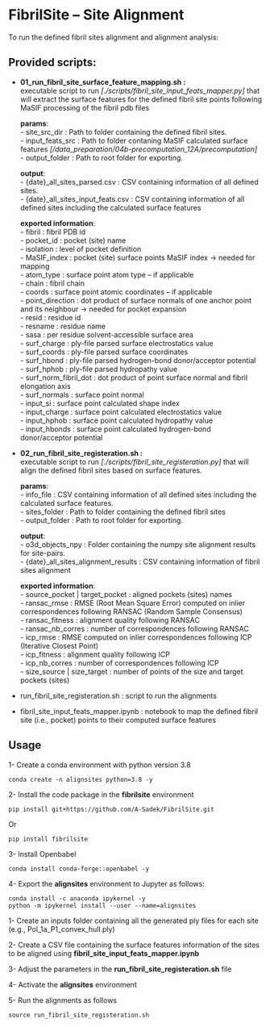# FibrilSite  – Site Alignment
To run the defined fibril sites alignment and alignment analysis:

## Provided scripts:
- **01_run_fibril_site_surface_feature_mapping.sh :** \
    executable script to run *[./scripts/fibril_site_input_feats_mapper.py]* that will extract the surface features for the defined fibril site points following MaSIF processing of the fibril pdb files
    
    **params**: \
        - site_src_dir    : Path to folder containing the defined fibril sites. \
        - input_feats_src : Path to folder contaning MaSIF calculated surface features *[/data_preparation/04b-precomputation_12A/precomputation]* \
        - output_folder   : Path to root folder for exporting.

    **output**: \
        - {date}_all_sites_parsed.csv      : CSV containing information of all defined sites. \
        - {date}_all_sites_input_feats.csv : CSV containing information of all defined sites including the calculated surface features
    
    **exported information**: \
        - fibril               : fibril PDB id \
        - pocket_id            : pocket (site) name \
        - isolation            : level of pocket definition \
        - MaSIF_index          : pocket (site) surface points MaSIF index -> needed for mapping \
        - atom_type            : surface point atom type – if applicable \
        - chain                : fibril chain \
        - coords               : surface point atomic coordinates – if applicable \
        - point_direction      : dot product of surface normals of one anchor point and its neighbour -> needed for pocket expansion \
        - resid                : residue id \
        - resname              : residue name \
        - sasa                 : per residue solvent-accessible surface area \
        - surf_charge          : ply-file parsed surface electrostatics value \
        - surf_coords          : ply-file parsed surface coordinates \
        - surf_hbond           : ply-file parsed hydrogen-bond donor/acceptor potential \
        - surf_hphob           : ply-file parsed hydropathy value \
        - surf_norm_fibril_dot : dot product of point surface normal and fibril elongation axis \
        - surf_normals         : surface point normal \
        - input_si             : surface point calculated shape index \
        - input_charge         : surface point calculated electrostatics value \
        - input_hphob          : surface point calculated hydropathy value \
        - input_hbonds         : surface point calculated hydrogen-bond donor/acceptor potential 

- **02_run_fibril_site_registeration.sh :** \
    executable script to run *[./scripts/fibril_site_registeration.py]* that will align the defined fibril sites based on surface features. 

    **params**: \
        - info_file     : CSV containing information of all defined sites including the calculated surface features. \
        - sites_folder  : Path to folder containing the defined fibril sites \
        - output_folder : Path to root folder for exporting.
     
     **output**: \
        - o3d_objects_npy                    : Folder containing the numpy site alignment results for site-pairs. \
        - {date}_all_sites_alignment_results : CSV containing information of fibril sites alignment
   
    **exported information**: \
        - source_pocket | target_pocket : aligned pockets (sites) names\
        - ransac_rmse                   : RMSE (Root Mean Square Error) computed on inlier correspondences following RANSAC (Random Sample Consensus) \
        - ransac_fitness                : alignment quality following RANSAC \
        - ransac_nb_corres              : number of correspondences following RANSAC \
        - icp_rmse                      : RMSE computed on inlier correspondences following ICP (Iterative Closest Point) \
        - icp_fitness                   : alignment quality following ICP \
        - icp_nb_corres                 : number of correspondences following ICP \
        - size_source | size_target     : number of points of the size and target pockets (sites)



 - run_fibril_site_registeration.sh : script to run the alignments
 - fibril_site_input_feats_mapper.ipynb : notebook to map the defined fibril site (i.e., pocket) points to their computed surface features

## Usage
1- Create a conda environment with python version 3.8
    
    conda create -n alignsites python=3.8 -y

2- Install the code package in the **fibrilsite** environment 

    pip install git+https://github.com/A-Sadek/FibrilSite.git

Or

    pip install fibrilsite

3- Install Openbabel

    conda install conda-forge::openbabel -y
    
4- Export the **alignsites** environment to Jupyter as follows:

    conda install -c anaconda ipykernel -y
    python -m ipykernel install --user --name=alignsites
 



1- Create an inputs folder containing all the generated ply files for each site (e.g., Pol_1a_P1_convex_hull.ply)

2- Create a CSV file containing the surface features information of the sites to be aligned using **fibril_site_input_feats_mapper.ipynb**

3- Adjust the parameters in the **run_fibril_site_registeration.sh** file

4- Activate the **alignsites** environment

5- Run the alignments as follows 
    
    source run_fibril_site_registeration.sh

